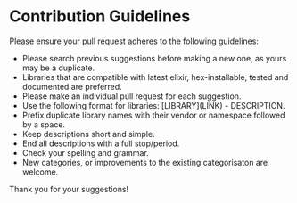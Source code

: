 # Contribution Guidelines
Please ensure your pull request adheres to the following guidelines:

* Please search previous suggestions before making a new one, as yours may be a duplicate.
* Libraries that are compatible with latest elixir, hex-installable, tested and documented are preferred.
* Please make an individual pull request for each suggestion.
* Use the following format for libraries: \[LIBRARY\]\(LINK\) - DESCRIPTION.
* Prefix duplicate library names with their vendor or namespace followed by a space.
* Keep descriptions short and simple.
* End all descriptions with a full stop/period.
* Check your spelling and grammar.
* New categories, or improvements to the existing categorisaton are welcome.

Thank you for your suggestions!
